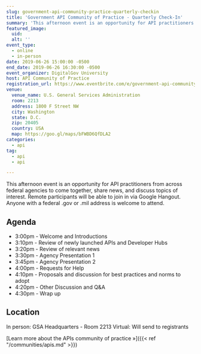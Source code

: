 ```yaml
---
slug: government-api-community-practice-quarterly-checkin
title: 'Government API Community of Practice - Quarterly Check-In'
summary: 'This afternoon event is an opportunity for API practitioners from across federal agencies to come together, share news, and discuss topics of interest&#46; Remote participants will be able to join in via Google Hangout&#46; Anyone with a federal &#46;gov or &#46;mil address is welcome to attend&#46;'
featured_image:
  uid:
  alt: ''
event_type:
  - online
  - in-person
date: 2019-06-26 15:00:00 -0500
end_date: 2019-06-26 16:30:00 -0500
event_organizer: DigitalGov University
host: API Community of Practice
registration_url: https://www.eventbrite.com/e/government-api-community-of-practice-quarterly-check-in-registration-63308833425
venue:
  venue_name: U.S. General Services Administration
  room: 2213
  address: 1800 F Street NW
  city: Washington
  state: D.C.
  zip: 20405
  country: USA
  map: https://goo.gl/maps/bFWBD6QfDLA2
categories:
  - api
tag:
  - api
  - api

---
```


This afternoon event is an opportunity for API practitioners from across federal agencies to come together, share news, and discuss topics of interest. Remote participants will be able to join in via Google Hangout. Anyone with a federal .gov or .mil address is welcome to attend.

## Agenda

- 3:00pm - Welcome and Introductions
- 3:10pm - Review of newly launched APIs and Developer Hubs
- 3:20pm - Review of relevant news
- 3:30pm - Agency Presentation 1
- 3:45pm - Agency Presentation 2
- 4:00pm - Requests for Help
- 4:10pm - Proposals and discussion for best practices and norms to adopt
- 4:20pm - Other Discussion and Q&A
- 4:30pm - Wrap up

## Location

In person: GSA Headquarters - Room 2213
Virtual:  Will send to registrants

[Learn more about the APIs community of practice »]({{< ref "/communities/apis.md" >}})
